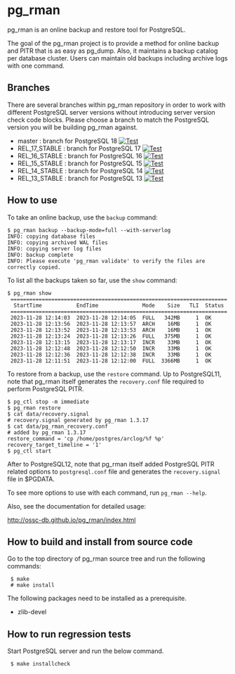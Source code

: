 pg_rman
=======
pg_rman is an online backup and restore tool for PostgreSQL.

The goal of the pg_rman project is to provide a method for online backup
and PITR that is as easy as pg_dump. Also, it maintains a backup catalog
per database cluster. Users can maintain old backups including archive
logs with one command.

Branches
--------
There are several branches within pg_rman repository in order to work with
different PostgreSQL server versions without introducing server version
check code blocks.  Please choose a branch to match the PostgreSQL version
you will be building pg_rman against.

* master : branch for PostgreSQL 18 [![Test](https://github.com/ossc-db/pg_rman/actions/workflows/build.yml/badge.svg?branch=master&event=push)](https://github.com/ossc-db/pg_rman/actions/workflows/build.yml)
* REL_17_STABLE : branch for PostgreSQL 17 [![Test](https://github.com/ossc-db/pg_rman/actions/workflows/build.yml/badge.svg?branch=REL_17_STABLE&event=push)](https://github.com/ossc-db/pg_rman/actions/workflows/build.yml)
* REL_16_STABLE : branch for PostgreSQL 16 [![Test](https://github.com/ossc-db/pg_rman/actions/workflows/build.yml/badge.svg?branch=REL_16_STABLE&event=push)](https://github.com/ossc-db/pg_rman/actions/workflows/build.yml)
* REL_15_STABLE : branch for PostgreSQL 15 [![Test](https://github.com/ossc-db/pg_rman/actions/workflows/build.yml/badge.svg?branch=REL_15_STABLE&event=push)](https://github.com/ossc-db/pg_rman/actions/workflows/build.yml)
* REL_14_STABLE : branch for PostgreSQL 14 [![Test](https://github.com/ossc-db/pg_rman/actions/workflows/build.yml/badge.svg?branch=REL_14_STABLE&event=push)](https://github.com/ossc-db/pg_rman/actions/workflows/build.yml)
* REL_13_STABLE : branch for PostgreSQL 13 [![Test](https://github.com/ossc-db/pg_rman/actions/workflows/build.yml/badge.svg?branch=REL_13_STABLE&event=push)](https://github.com/ossc-db/pg_rman/actions/workflows/build.yml)

How to use
----------

To take an online backup, use the `backup` command:

````
$ pg_rman backup --backup-mode=full --with-serverlog
INFO: copying database files
INFO: copying archived WAL files
INFO: copying server log files
INFO: backup complete
INFO: Please execute 'pg_rman validate' to verify the files are correctly copied.
````

To list all the backups taken so far, use the `show` command:

````
$ pg_rman show
 =====================================================================
  StartTime           EndTime              Mode    Size   TLI  Status
 =====================================================================
 2023-11-28 12:14:03  2023-11-28 12:14:05  FULL   342MB     1  OK
 2023-11-28 12:13:56  2023-11-28 12:13:57  ARCH    16MB     1  OK
 2023-11-28 12:13:52  2023-11-28 12:13:53  ARCH    16MB     1  OK
 2023-11-28 12:13:24  2023-11-28 12:13:26  FULL   375MB     1  OK
 2023-11-28 12:13:15  2023-11-28 12:13:17  INCR    33MB     1  OK
 2023-11-28 12:12:48  2023-11-28 12:12:50  INCR    33MB     1  OK
 2023-11-28 12:12:36  2023-11-28 12:12:38  INCR    33MB     1  OK
 2023-11-28 12:11:51  2023-11-28 12:12:00  FULL  3366MB     1  OK
````

To restore from a backup, use the `restore` command.  Up to PostgreSQL11, note that pg_rman itself generates the `recovery.conf` file required to perform PostgreSQL PITR.

````
$ pg_ctl stop -m immediate
$ pg_rman restore
$ cat data/recovery.signal
# recovery.signal generated by pg_rman 1.3.17
$ cat data/pg_rman_recovery.conf
# added by pg_rman 1.3.17
restore_command = 'cp /home/postgres/arclog/%f %p'
recovery_target_timeline = '1'
$ pg_ctl start
````

After to PostgreSQL12, note that pg_rman itself added PostgreSQL PITR related options to `postgresql.conf` file and generates the `recovery.signal` file in $PGDATA.

To see more options to use with each command, run `pg_rman --help`.

Also, see the documentation for detailed usage:

http://ossc-db.github.io/pg_rman/index.html

How to build and install from source code
-----------------------------------------
Go to the top directory of pg_rman source tree and run the following commands:

````
 $ make
 # make install
````

The following packages need to be installed as a prerequisite.

* zlib-devel


How to run regression tests
---------------------------
Start PostgreSQL server and run the below command.

````
 $ make installcheck
````
